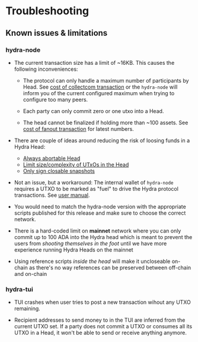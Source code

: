# Troubleshooting

## Known issues & limitations

### hydra-node

- The current transaction size has a limit of ~16KB. This causes the following inconveniences:

  - The protocol can only handle a maximum number of participants by Head. See [cost of collectcom transaction](/benchmarks/transaction-cost/#cost-of-collectcom-transaction) or the `hydra-node` will inform you of the current configured maximum when trying to configure too many peers.

  - Each party can only commit zero or one utxo into a Head.

  - The head cannot be finalized if holding more than ~100 assets. See [cost of fanout transaction](https://hydra.family/head-protocol/benchmarks/transaction-cost/#cost-of-fanout-transaction) for latest numbers.

- There are couple of ideas around reducing the risk of loosing funds in a Hydra Head:
  - [Always abortable Head](https://github.com/input-output-hk/hydra/issues/699)
  - [Limit size/complexity of UTxOs in the Head](https://github.com/input-output-hk/hydra/issues/698)
  - [Only sign closable snapshots](https://github.com/input-output-hk/hydra/issues/370)

- Not an issue, but a workaround: The internal wallet of `hydra-node` requires a UTXO to be marked as "fuel" to drive the Hydra protocol transactions. See [user manual](/docs/getting-started/demo/with-docker/#seeding-the-network).

- You would need to match the hydra-node version with the appropriate scripts published for this release and make sure to choose the correct network.

- There is a hard-coded limit on **mainnet** network where you can only commit up to 100 ADA into the Hydra head which is meant to prevent the users from _shooting themselves in the foot_ until we have more experience running Hydra Heads on the mainnet

- Using reference scripts _inside the head_ will make it uncloseable on-chain as there's no way references can be preserved between off-chain and on-chain

### hydra-tui

- TUI crashes when user tries to post a new transaction wihout any UTXO remaining.

- Recipient addresses to send money to in the TUI are inferred from the current UTXO set. If a party does not commit a UTXO or consumes all its UTXO in a Head, it won't be able to send or receive anything anymore.
